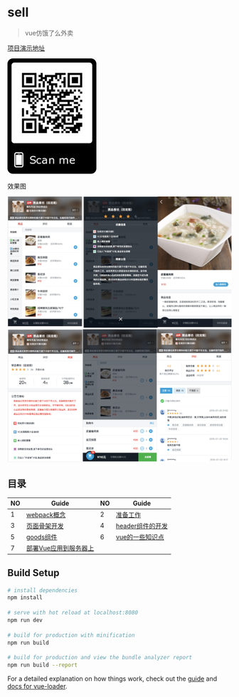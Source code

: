 # sell

> vue仿饿了么外卖

[项目演示地址](https://qinjingfei.github.io/sell/)

<img src="./notes/img/scan.png" width="200">

效果图

<img src="./notes/img/readme_1.jpg" width="600">
<img src="./notes/img/readme_2.png" width="600">


## 目录


NO| Guide | NO | Guide |
---| --- | ---|---|
 1 |  [webpack概念](./notes/1_webpack.md) | 2 | [准备工作](./notes/2_preparation.md)  |
 3 | [页面骨架开发](./notes/3_skeleton.md) |4 | [header组件的开发](./notes/4_header.md)| 
 5 |[goods组件](./notes/5_goods.md)  | 6|[vue的一些知识点](./notes/6_computed.md)|
 7| [部署Vue应用到服务器上](./notes/7_nginx.md)

## Build Setup

``` bash
# install dependencies
npm install

# serve with hot reload at localhost:8080
npm run dev

# build for production with minification
npm run build

# build for production and view the bundle analyzer report
npm run build --report
```

For a detailed explanation on how things work, check out the [guide](http://vuejs-templates.github.io/webpack/) and [docs for vue-loader](http://vuejs.github.io/vue-loader).


